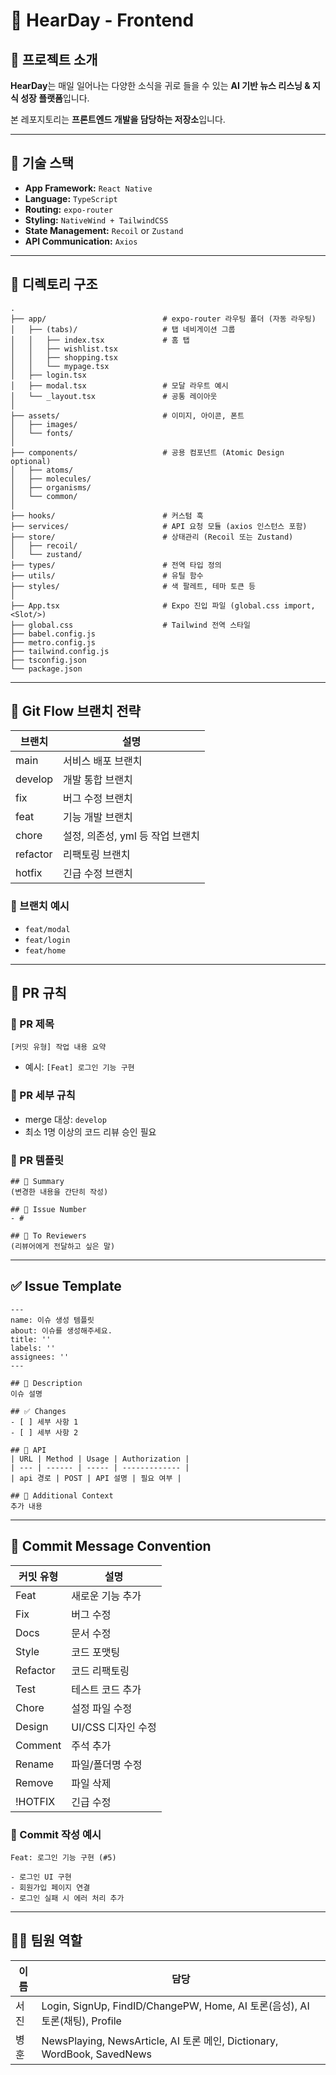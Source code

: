 # 🌳 HearDay - Frontend

## 📌 프로젝트 소개

**HearDay**는 매일 일어나는 다양한 소식을 귀로 들을 수 있는 **AI 기반 뉴스 리스닝 & 지식 성장 플랫폼**입니다. 

본 레포지토리는 **프론트엔드 개발을 담당하는 저장소**입니다.

---

## 🚀 기술 스택

- **App Framework:** `React Native`
- **Language:** `TypeScript`
- **Routing:** `expo-router`
- **Styling:** `NativeWind + TailwindCSS`
- **State Management:** `Recoil` or `Zustand`
- **API Communication:** `Axios`

---

## 📂 디렉토리 구조
```
.
├── app/                          # expo-router 라우팅 폴더 (자동 라우팅)
│   ├── (tabs)/                   # 탭 네비게이션 그룹
│   │   ├── index.tsx             # 홈 탭
│   │   ├── wishlist.tsx
│   │   ├── shopping.tsx
│   │   └── mypage.tsx
│   ├── login.tsx
│   ├── modal.tsx                 # 모달 라우트 예시
│   └── _layout.tsx               # 공통 레이아웃
│
├── assets/                       # 이미지, 아이콘, 폰트
│   ├── images/
│   └── fonts/
│
├── components/                   # 공용 컴포넌트 (Atomic Design optional)
│   ├── atoms/
│   ├── molecules/
│   ├── organisms/
│   └── common/
│
├── hooks/                        # 커스텀 훅
├── services/                     # API 요청 모듈 (axios 인스턴스 포함)
├── store/                        # 상태관리 (Recoil 또는 Zustand)
│   ├── recoil/
│   └── zustand/
├── types/                        # 전역 타입 정의
├── utils/                        # 유틸 함수
├── styles/                       # 색 팔레트, 테마 토큰 등
│
├── App.tsx                       # Expo 진입 파일 (global.css import, <Slot/>)
├── global.css                    # Tailwind 전역 스타일
├── babel.config.js
├── metro.config.js
├── tailwind.config.js
├── tsconfig.json
└── package.json
```
---

## 🌱 Git Flow 브랜치 전략

| 브랜치 | 설명 |
| --- | --- |
| main | 서비스 배포 브랜치 |
| develop | 개발 통합 브랜치 |
| fix | 버그 수정 브랜치 |
| feat | 기능 개발 브랜치 |
| chore | 설정, 의존성, yml 등 작업 브랜치 |
| refactor | 리팩토링 브랜치 |
| hotfix | 긴급 수정 브랜치 |

### 📂 브랜치 예시

- `feat/modal`
- `feat/login`
- `feat/home`

---

## 🤝 PR 규칙

### 📌 PR 제목

`[커밋 유형] 작업 내용 요약`

- 예시: `[Feat] 로그인 기능 구현`

### 📌 PR 세부 규칙

- merge 대상: `develop`
- 최소 1명 이상의 코드 리뷰 승인 필요

### 📌 PR 템플릿

```
## 🪺 Summary
(변경한 내용을 간단히 작성)

## 🌱 Issue Number
- #

## 🙏 To Reviewers
(리뷰어에게 전달하고 싶은 말)
```

---

## ✅ Issue Template

```
---
name: 이슈 생성 템플릿
about: 이슈를 생성해주세요.
title: ''
labels: ''
assignees: ''
---

## 📌 Description
이슈 설명

## ✅ Changes
- [ ] 세부 사항 1
- [ ] 세부 사항 2

## 🚀 API
| URL | Method | Usage | Authorization |
| --- | ------ | ----- | ------------- |
| api 경로 | POST | API 설명 | 필요 여부 |

## 💬 Additional Context
추가 내용
```

---

## 📝 Commit Message Convention

| 커밋 유형 | 설명 |
| --- | --- |
| Feat | 새로운 기능 추가 |
| Fix | 버그 수정 |
| Docs | 문서 수정 |
| Style | 코드 포맷팅 |
| Refactor | 코드 리팩토링 |
| Test | 테스트 코드 추가 |
| Chore | 설정 파일 수정 |
| Design | UI/CSS 디자인 수정 |
| Comment | 주석 추가 |
| Rename | 파일/폴더명 수정 |
| Remove | 파일 삭제 |
| !HOTFIX | 긴급 수정 |

### 📌 Commit 작성 예시

```
Feat: 로그인 기능 구현 (#5)

- 로그인 UI 구현
- 회원가입 페이지 연결
- 로그인 실패 시 에러 처리 추가
```

---

## 👩‍💻 팀원 역할

| 이름 | 담당 |
| --- | --- |
| 서진 | Login, SignUp, FindID/ChangePW, Home, AI 토론(음성), AI 토론(채팅), Profile |
| 병훈 | NewsPlaying, NewsArticle, AI 토론 메인, Dictionary, WordBook, SavedNews |
